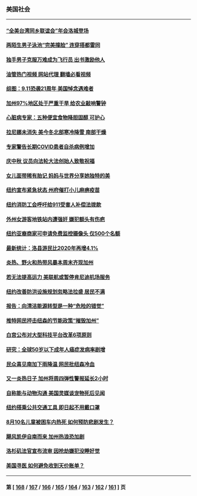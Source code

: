 ### 美国社会
---
#### [“全美台湾同乡联谊会”年会洛城登场](../../pages/ncid1078160/n13822756.md?09121245) 
#### [两陌生男子泳池“完美撞脸” 连穿搭都雷同](../../pages/ncid1078160/n13822443.md?09121245) 
#### [独手男子克服万难成为飞行员 出书激励他人](../../pages/ncid1078160/n13822452.md?09121245) 
#### [油管热门视频 网站代理 翻墙必看视频](http://209.222.30.114:81/youtube.html?09121245)
#### [组图：9.11恐袭21周年 美国悼念遇难者](../../pages/ncid1078160/n13822610.md?09121245) 
#### [加州97%地区处于严重干旱 给农业敲响警钟](../../pages/ncid1078160/n13821995.md?09121245) 
#### [心脏病专家：五种便宜食物降胆固醇 可护心](../../pages/ncid1078160/n13821214.md?09121245) 
#### [拉尼娜未消失 美今冬北部寒冷降雪 南部干燥](../../pages/ncid1078160/n13821935.md?09121245) 
#### [专家警告长期COVID患者自杀病例增加](../../pages/ncid1078160/n13821882.md?09121245) 
#### [庆中秋 议员向法轮大法创始人致敬祝福](../../pages/ncid1078160/n13821847.md?09121245) 
#### [女儿面带稀有胎记 妈妈与世界分享她独特的美](../../pages/ncid1078160/n13821418.md?09121245) 
#### [纽约宣布紧急状态 州府催打小儿麻痹疫苗](../../pages/ncid1078160/n13821364.md?09121245) 
#### [纽约消防工会呼吁给911受害人补偿法拨款](../../pages/ncid1078160/n13821356.md?09121245) 
#### [外州女游客地铁站内遭强奸 嫌犯额头有伤疤](../../pages/ncid1078160/n13821360.md?09121245) 
#### [纽约亚裔商家可申请免费监控摄像头 仅500个名额](../../pages/ncid1078160/n13821362.md?09121245) 
#### [最新统计：洛县游民比2020年再增4.1%](../../pages/ncid1078160/n13821277.md?09121245) 
#### [炎热、野火和热带风暴本周末齐现加州](../../pages/ncid1078160/n13821259.md?09121245) 
#### [若无法提高运力 美联航或暂停肯尼迪机场服务](../../pages/ncid1078160/n13820257.md?09121245) 
#### [纽约改善防洪设施规划忽略法拉盛  居民不满](../../pages/ncid1078160/n13820670.md?09121245) 
#### [报告：向清洁能源转型是一种“危险的错觉”](../../pages/ncid1078160/n13820402.md?09121245) 
#### [推特网民抨击纽森的节能政策“摧毁加州”](../../pages/ncid1078160/n13820557.md?09121245) 
#### [白宫公布对大型科技平台改革6项原则](../../pages/ncid1078160/n13820324.md?09121245) 
#### [研究：全球50岁以下成年人癌症发病率剧增](../../pages/ncid1078160/n13820332.md?09121245) 
#### [民众喜见南加下雨降温 网民批纽森冷血](../../pages/ncid1078160/n13820373.md?09121245) 
#### [又一炎热日子 加州将周四弹性警报延长2小时](../../pages/ncid1078160/n13820291.md?09121245) 
#### [自称能与动物沟通 美国灵媒谈宠物死后见闻](../../pages/ncid1078160/n13819940.md?09121245) 
#### [纽约搭乘公共交通工具 即日起不用戴口罩](../../pages/ncid1078160/n13819766.md?09121245) 
#### [8月10名儿童被困车内热死 如何预防悲剧发生？](../../pages/ncid1078160/n13819737.md?09121245) 
#### [飓风凯伊自南而来 加州热浪恐加剧](../../pages/ncid1078160/n13819604.md?09121245) 
#### [洛杉矶法官宣布流审 因抢劫嫌犯没睡好觉](../../pages/ncid1078160/n13819599.md?09121245) 
#### [美国寻医 如何避免收到天价账单？](../../pages/ncid1078160/n13819540.md?09121245) 

---
#### 第 [ [168](./168.md?09121245) / [167](./167.md?09121245) / [166](./166.md?09121245) / [165](./165.md?09121245) / [164](./164.md?09121245) / [163](./163.md?09121245) / [162](./162.md?09121245) / [161](./161.md?09121245) ] 页
